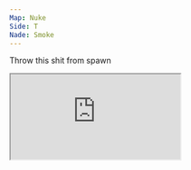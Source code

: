 ```yaml
---
Map: Nuke
Side: T
Nade: Smoke
---
```


Throw this shit from spawn

<iframe allowFullScreen=True class="grenLineUp" src="https://assets.csnades.gg/nades/nuke-combination-HSxH9cYtGh/hq.webm"></iframe>

